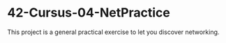 # 42-Cursus-04-NetPractice
This project is a general practical exercise to let you discover networking.
